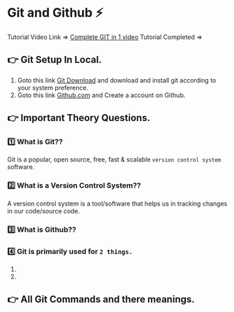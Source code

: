 # Git and Github ⚡

Tutorial Video Link => [Complete GIT in 1 video](https://youtu.be/tz82ola3oy0)
Tutorial Completed => []()

## 👉 Git Setup In Local.

1. Goto this link [Git Download](https://git-scm.com/downloads) and download and install git according to your system preference.
2. Goto this link [Github.com](https://github.com/) and Create a account on Github.

## 👉 Important Theory Questions.

### 1️⃣ What is Git??

Git is a popular, open source, free, fast & scalable `version control system` software.

### 2️⃣ What is a Version Control System??

A version control system is a tool/software that helps us in tracking changes in our code/source code.

### 3️⃣ What is Github??

### 4️⃣ Git is primarily used for `2 things.`
1. 
2. 

## 👉 All Git Commands and there meanings.
